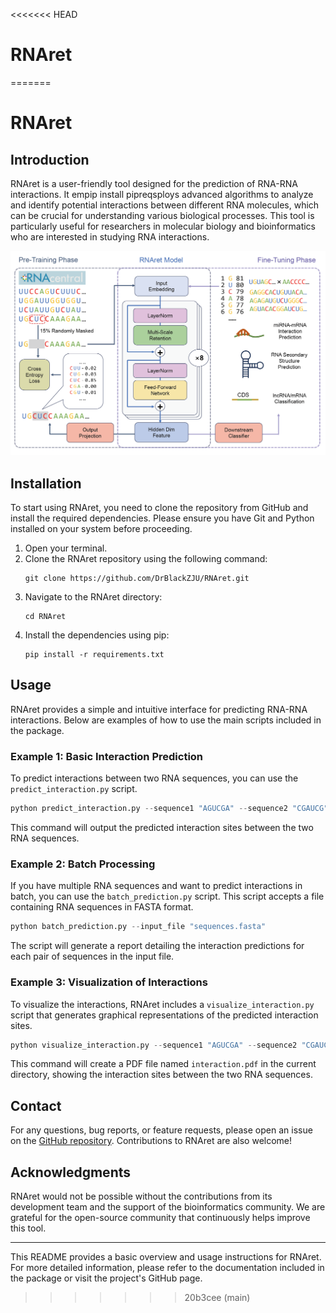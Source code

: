 <<<<<<< HEAD
# RNAret
=======
# RNAret

## Introduction

RNAret is a user-friendly tool designed for the prediction of RNA-RNA interactions. It empip install pipreqsploys advanced algorithms to analyze and identify potential interactions between different RNA molecules, which can be crucial for understanding various biological processes. This tool is particularly useful for researchers in molecular biology and bioinformatics who are interested in studying RNA interactions.

![Workflow Diagram](image/fig.1.png)

## Installation

To start using RNAret, you need to clone the repository from GitHub and install the required dependencies. Please ensure you have Git and Python installed on your system before proceeding.

1. Open your terminal.
2. Clone the RNAret repository using the following command:
   ```
   git clone https://github.com/DrBlackZJU/RNAret.git
   ```
3. Navigate to the RNAret directory:
   ```
   cd RNAret
   ```
4. Install the dependencies using pip:
   ```
   pip install -r requirements.txt
   ```

## Usage

RNAret provides a simple and intuitive interface for predicting RNA-RNA interactions. Below are examples of how to use the main scripts included in the package.

### Example 1: Basic Interaction Prediction

To predict interactions between two RNA sequences, you can use the `predict_interaction.py` script.

```python
python predict_interaction.py --sequence1 "AGUCGA" --sequence2 "CGAUCG"
```

This command will output the predicted interaction sites between the two RNA sequences.

### Example 2: Batch Processing

If you have multiple RNA sequences and want to predict interactions in batch, you can use the `batch_prediction.py` script. This script accepts a file containing RNA sequences in FASTA format.

```python
python batch_prediction.py --input_file "sequences.fasta"
```

The script will generate a report detailing the interaction predictions for each pair of sequences in the input file.

### Example 3: Visualization of Interactions

To visualize the interactions, RNAret includes a `visualize_interaction.py` script that generates graphical representations of the predicted interaction sites.

```python
python visualize_interaction.py --sequence1 "AGUCGA" --sequence2 "CGAUCG" --output_file "interaction.pdf"
```

This command will create a PDF file named `interaction.pdf` in the current directory, showing the interaction sites between the two RNA sequences.

## Contact

For any questions, bug reports, or feature requests, please open an issue on the [GitHub repository](https://github.com/yourusername/RNAret/issues). Contributions to RNAret are also welcome!

## Acknowledgments

RNAret would not be possible without the contributions from its development team and the support of the bioinformatics community. We are grateful for the open-source community that continuously helps improve this tool.

---

This README provides a basic overview and usage instructions for RNAret. For more detailed information, please refer to the documentation included in the package or visit the project's GitHub page.
>>>>>>> 20b3cee (main)
